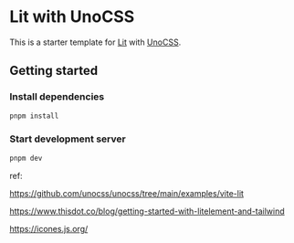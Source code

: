 # Lit with UnoCSS

This is a starter template for [Lit](https://lit.dev/) with [UnoCSS](https://unocss.dev/).

## Getting started

### Install dependencies

```bash
pnpm install
```

### Start development server

```bash
pnpm dev
```

ref:

https://github.com/unocss/unocss/tree/main/examples/vite-lit

https://www.thisdot.co/blog/getting-started-with-litelement-and-tailwind

https://icones.js.org/
